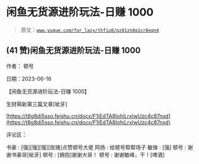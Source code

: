 # 闲鱼无货源进阶玩法-日赚 1000

> 原文：[`www.yuque.com/for_lazy/thfiu8/gz01zn8o1cr8eqn4`](https://www.yuque.com/for_lazy/thfiu8/gz01zn8o1cr8eqn4)



## (41 赞)闲鱼无货源进阶玩法-日赚 1000 

作者： 顿号 

日期：2023-06-16 

【闲鱼无货源进阶玩法-日赚 1000】 

生财萌新第三篇文章[呲牙] 

[https://t8g8dj5sso.feishu.cn/docx/F1iEdTA8IohiLrxIwUzc4c87nxd](https://t8g8dj5sso.feishu.cn/docx/F1iEdTA8IohiLrxIwUzc4c87nxd) 

评论区： 

书豪 : [强][强][强][玫瑰]点赞顿号大佬 阿扬 : 给顿号帮帮场子 敏锋 : [强] 顿号 : 谢谢书豪哥[呲牙] 顿号 : [拥抱]谢谢大哥！ 顿号 : 谢谢敏峰，干！[啤酒]